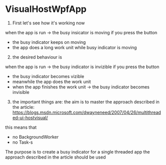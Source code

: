 # VisualHostWpfApp

1) First let's see how it's working now

when the app is run -> the busy insicator is moving 
if you press the button
- the busy indicator keeps on moving
- the app does a long work unit while busy indicator is moving

2) the desired behaviour is

when the app is run -> the busy indicator is invizible
if you press the button 
- the busy indicator becomes vizible
- meanwhile the app does the work unit
- when the app finishes the work unit -> the busy indicator becomes invisible 

3) the important things are:
the aim is to master the approach described in the article:
https://blogs.msdn.microsoft.com/dwayneneed/2007/04/26/multithreaded-ui-hostvisual/

this means that 
- no BackgroundWorker
- no Task-s

The purpose is to create a busy indicator for a single threaded app
the approach described in the article should be used